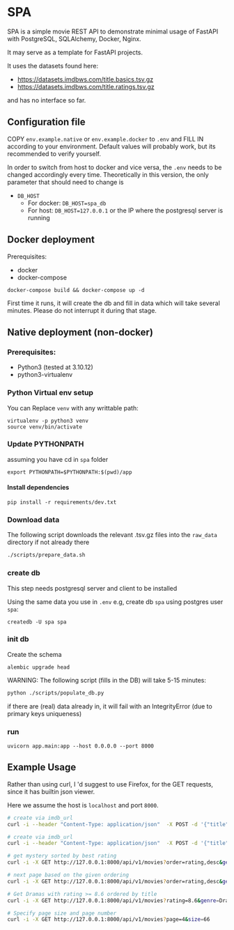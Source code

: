 # SPA

SPA is a simple movie REST API to demonstrate
minimal usage of FastAPI with PostgreSQL, SQLAlchemy,
Docker, Nginx. 

It may serve as a template for FastAPI
projects.

It uses the datasets found here: 

* https://datasets.imdbws.com/title.basics.tsv.gz
* https://datasets.imdbws.com/title.ratings.tsv.gz

and has no interface so far. 

## Configuration file

COPY `env.example.native` or `env.example.docker` to `.env`
and FILL IN according to your environment. Default values
will probably work, but its recommended to verify yourself.

In order to switch from host to docker and vice versa,
the `.env` needs to be changed accordingly every time.
Theoretically in this version, the only parameter that should
need to change is 

* `DB_HOST`
  * For docker: `DB_HOST=spa_db`
  * For host: `DB_HOST=127.0.0.1` 
 or the IP where the postgresql server is running

## Docker deployment

Prerequisites:
* docker
* docker-compose

```commandline
docker-compose build && docker-compose up -d
```

First time it runs, it will create the db
and fill in data which will take several 
minutes. Please do not interrupt it during that stage.

## Native deployment (non-docker)

### Prerequisites: ###
* Python3 (tested at 3.10.12)
* python3-virtualenv


### Python Virtual env setup

You can Replace `venv` with any writtable path:

```commandline
virtualenv -p python3 venv
source venv/bin/activate
```

### Update PYTHONPATH

assuming you have cd in `spa` folder

```commandline
export PYTHONPATH=$PYTHONPATH:$(pwd)/app
```

#### Install dependencies

```commandline
pip install -r requirements/dev.txt
```


### Download data

The following script downloads the relevant .tsv.gz files
into the `raw_data` directory if not already there

```bash
./scripts/prepare_data.sh
```

### create db

This step needs postgresql server and client to be installed

Using the same data you use in `.env`
e.g, create db `spa` using postgres user `spa`:

```commandline
createdb -U spa spa
```

### init db

Create the schema

```commandline
alembic upgrade head
```

WARNING: The following script (fills in the DB) will take 5-15 minutes:

```bash
python ./scripts/populate_db.py
```

if there are (real) data already in, it will fail with an IntegrityError
(due to primary keys uniqueness)

### run
```
uvicorn app.main:app --host 0.0.0.0 --port 8000
```

## Example Usage

Rather than using curl, I 'd suggest to use Firefox, for the GET requests, 
since it has builtin json viewer. 

Here we assume  the host is `localhost` and port `8000`.


```bash
# create via imdb_url
curl -i --header "Content-Type: application/json"  -X POST -d '{"title": "Incendies", "imdb_url":"https://www.imdb.com/title/tt1255953/"}'  http://127.0.0.1:8000/api/v1/movies

# create via imdb_url
curl -i --header "Content-Type: application/json"  -X POST -d '{"title": "Incendies", "imdb_id":"tt1255953"}'  http://127.0.0.1:8000/api/v1/movies

# get mystery sorted by best rating
curl -i -X GET http://127.0.0.1:8000/api/v1/movies?order=rating,desc&genre=Mystery

# next page based on the given ordering
curl -i -X GET http://127.0.0.1:8000/api/v1/movies?order=rating,desc&genre=Mystery&page=2

# Get Dramas with rating >= 8.6 ordered by title
curl -i -X GET http://127.0.0.1:8000/api/v1/movies?rating=8.6&genre=Drama&order=title

# Specify page size and page number
curl -i -X GET http://127.0.0.1:8000/api/v1/movies?page=4&size=66
```
